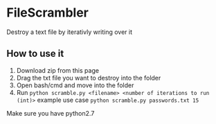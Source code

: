 # FileScrambler
Destroy a text file by iterativly writing over it
## How to use it
1. Download zip from this page
2. Drag the txt file you want to destroy into the folder
3. Open bash/cmd and move into the folder
4. Run `python scramble.py <filename> <number of iterations to run (int)>`
  example use case `python scramble.py passwords.txt 15`

Make sure you have python2.7
